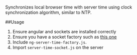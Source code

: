 Synchronizes local browser time with server time
using clock synchronization algorithm, similar to
NTP.

##Usage

1. Ensure angular and sockets are installed correctly
2. Ensure you have a socket factory such as [this one](https://gist.github.com/mfbx9da4/41df3703432c582f920a)
3. Include `ng-server-time-factory.js`.
4. Import `server-time-socket.js` on the server

